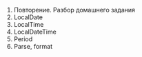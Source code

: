 1. Повторение. Разбор домашнего задания
2. LocalDate
3. LocalTime
4. LocalDateTime
5. Period
6. Parse, format
